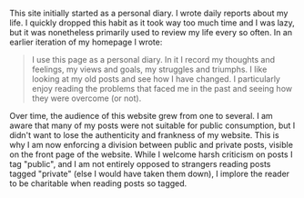 This site initially started as a personal diary.
I wrote daily reports about my life.
I quickly dropped this habit as it took way too much time and I was lazy,
but it was nonetheless primarily used to review my life
every so often. In an earlier iteration of my homepage I wrote:

> I use this page as a personal diary. In it I record my thoughts and feelings, my views and goals, my struggles and triumphs. I like looking at my old posts and see how I have changed. I particularly enjoy reading the problems that faced me in the past and seeing how they were overcome (or not).

Over time, the audience of this website grew from one to several.
I am aware that many of my posts were not suitable for public consumption,
but I didn't want to lose the authenticity and frankness of my website.
This is why I am now enforcing a division between public and private posts,
visible on the front page of the website. While I welcome harsh criticism on
posts I tag "public", and I am not entirely opposed to strangers reading posts
tagged "private" (else I would have taken them down),
I implore the reader to be charitable when reading posts so tagged.
